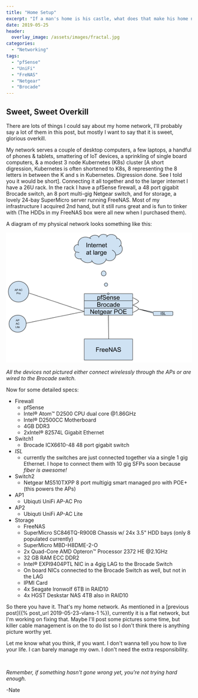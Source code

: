 ```yaml
---
title: "Home Setup"
excerpt: "If a man's home is his castle, what does that make his home network?"
date: 2019-05-25
header:
  overlay_image: /assets/images/fractal.jpg
categories:
  - "Networking"
tags:
  - "pfSense"
  - "UniFi"
  - "FreNAS"
  - "Netgear"
  - "Brocade"
---
```


## Sweet, Sweet Overkill

There are lots of things I could say about my home network, I'll probably say a lot of them in this post, but mostly I want to say that it is sweet, glorious overkill.

My network serves a couple of desktop computers, a few laptops, a handful of phones & tablets, smattering of IoT devices, a sprinkling of single board computers, & a modest 3 node Kubernetes (K8s) cluster [A short digression, Kubernetes is often shortened to K8s, 8 representing the 8 letters in between the K and s in Kubernetes. Digression done. See I told you it would be short]. Connecting it all together and to the larger internet I have a 26U rack. In the rack I have a pfSense firewall, a 48 port gigabit Brocade switch, an 8 port multi-gig Netgear switch, and for storage, a lovely 24-bay SuperMicro server running FreeNAS. Most of my infrastructure I acquired 2nd hand, but it still runs great and is fun to tinker with (The HDDs in my FreeNAS box were all new when I purchased them).

A diagram of my physical network looks something like this:

![Network Diagram](/assets/images/networkdiagram.png)

_All the devices not pictured either connect wirelessly through the APs or are wired to the Brocade switch._

Now for some detailed specs:

+ Firewall
  + pfSense
  + Intel® Atom™ D2500 CPU dual core @1.86GHz
  + Intel® D2500CC Motherboard
  + 4GB DDR3
  + 2xIntel® 82574L Gigabit Ethernet
+ Switch1
  + Brocade ICX6610-48 48 port gigabit switch
+ _ISL_
  + currently the switches are just connected together via a single 1 gig Ethernet. I hope to connect them with 10 gig SFPs soon because _fiber is awesome!_
+ Switch2
  + Netgear MS510TXPP 8 port multigig smart managed pro with POE+ (this powers the APs)
+ AP1
  + Ubiquti UniFi AP-AC Pro
+ AP2
  + Ubiquti UniFi AP-AC Lite
+ Storage
  + FreeNAS
  + SuperMicro SC846TQ-R900B Chassis w/ 24x 3.5" HDD bays (only 8 populated currently)
  + SuperMicro MBD-H8DME-2-O
  + 2x Quad-Core AMD Opteron™ Processor 2372 HE @2.1GHz
  + 32 GB RAM ECC DDR2
  + Intel® EXPI9404PTL NIC in a 4gig LAG to the Brocade Switch
  + On board NICs connected to the Brocade Switch as well, but not in the LAG
  + IPMI Card
  + 4x Seagate Ironwolf 6TB in RAID10
  + 4x HGST Deskstar NAS 4TB also in RAID10

So there you have it. That's my home network. As mentioned in a [previous post]({% post_url 2019-05-23-vlans-1 %}), currently it is a flat network, but I'm working on fixing that. Maybe I'll post some pictures some time, but killer cable management is on the to do list so I don't think there is anything picture worthy yet.  

Let me know what you think, if you want. I don't wanna tell you how to live your life. I can barely manage my own. I don't need the extra responsibility.


<br />

_Remember, if something hasn't gone wrong yet, you're not trying hard enough._

-Nate
